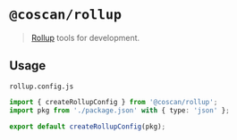 # `@coscan/rollup`

> [Rollup](https://rollupjs.org) tools for development.

## Usage

`rollup.config.js`

```ts
import { createRollupConfig } from '@coscan/rollup';
import pkg from './package.json' with { type: 'json' };

export default createRollupConfig(pkg);
```
